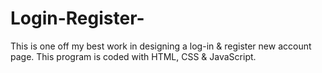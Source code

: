 # Login-Register-
This is one off my best work in designing a log-in &amp; register new account page. This program is coded with HTML, CSS &amp; JavaScript.
